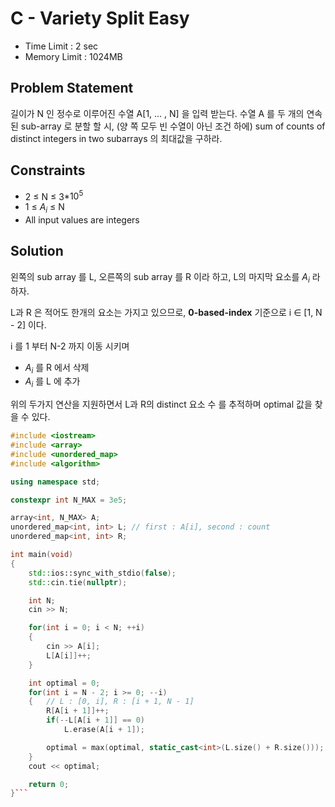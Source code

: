 # C - Variety Split Easy

- Time Limit : 2 sec
- Memory Limit : 1024MB

## Problem Statement

길이가 N 인 정수로 이루어진 수열 A[1, ... , N] 을 입력 받는다.
수열 A 를 두 개의 연속된 sub-array 로 분할 할 시, (양 쪽 모두 빈 수열이 아닌 조건 하에) sum of counts of distinct integers in two subarrays 의 최대값을 구하라.

## Constraints

- 2 $\leq$ N $\leq$ 3*$10^5$
- 1 $\leq$ $A_i$ $\leq$ N
- All input values are integers

## Solution

왼쪽의 sub array 를 L, 오른쪽의 sub array 를 R 이라 하고, L의 마지막 요소를 $A_i$ 라 하자.

L과 R 은 적어도 한개의 요소는 가지고 있으므로, **0-based-index** 기준으로
i $\in$ [1, N - 2] 이다.

i 를 1 부터 N-2 까지 이동 시키며

- $A_i$ 를 R 에서 삭제
- $A_i$ 를 L 에 추가

위의 두가지 연산을 지원하면서 L과 R의 distinct 요소 수 를 추적하며 optimal 값을 찾을 수 있다.

```cpp
#include <iostream>
#include <array>
#include <unordered_map>
#include <algorithm>

using namespace std;

constexpr int N_MAX = 3e5;

array<int, N_MAX> A;
unordered_map<int, int> L; // first : A[i], second : count
unordered_map<int, int> R;

int main(void)
{
    std::ios::sync_with_stdio(false);
    std::cin.tie(nullptr);

    int N;
    cin >> N;

    for(int i = 0; i < N; ++i)
    {
        cin >> A[i];
        L[A[i]]++;
    }

    int optimal = 0;
    for(int i = N - 2; i >= 0; --i)
    {   // L : [0, i], R : [i + 1, N - 1]
        R[A[i + 1]]++;
        if(--L[A[i + 1]] == 0)
            L.erase(A[i + 1]);

        optimal = max(optimal, static_cast<int>(L.size() + R.size()));
    }
    cout << optimal;

    return 0;
}```
